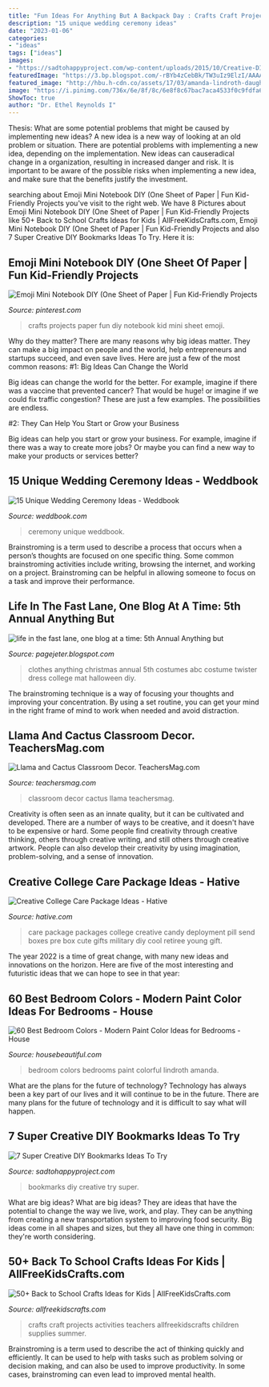 ```yaml
---
title: "Fun Ideas For Anything But A Backpack Day : Crafts Craft Projects Activities Teachers Allfreekidscrafts Children Supplies Summer"
description: "15 unique wedding ceremony ideas"
date: "2023-01-06"
categories:
- "ideas"
tags: ["ideas"]
images:
- "https://sadtohappyproject.com/wp-content/uploads/2015/10/Creative-DIY-Bookmarks-Ideas4.jpg"
featuredImage: "https://3.bp.blogspot.com/-rBYb4zCebBk/TW3uIz9ElzI/AAAAAAAACVc/YAcziGw7__I/s1600/65741_482022243964_505553964_5768978_112971_n.jpg"
featured_image: "http://hbu.h-cdn.co/assets/17/03/amanda-lindroth-daughters-room.jpg"
image: "https://i.pinimg.com/736x/6e/8f/8c/6e8f8c67bac7aca4533f0c9fdfa6e530--projects-for-kids-to-make-summer-crafts-for-kids-to-make.jpg?b=t"
ShowToc: true
author: "Dr. Ethel Reynolds I"
---
```



Thesis: What are some potential problems that might be caused by implementing new ideas?
A new idea is a new way of looking at an old problem or situation. There are potential problems with implementing a new idea, depending on the implementation. New ideas can causeradical change in a organization, resulting in increased danger and risk. It is important to be aware of the possible risks when implementing a new idea, and make sure that the benefits justify the investment.

	

		
searching about Emoji Mini Notebook DIY (One Sheet of Paper | Fun Kid-Friendly Projects you've visit to the right web. We have 8 Pictures about Emoji Mini Notebook DIY (One Sheet of Paper | Fun Kid-Friendly Projects like 50+ Back to School Crafts Ideas for Kids | AllFreeKidsCrafts.com, Emoji Mini Notebook DIY (One Sheet of Paper | Fun Kid-Friendly Projects and also 7 Super Creative DIY Bookmarks Ideas To Try. Here it is:
		
    
## Emoji Mini Notebook DIY (One Sheet Of Paper | Fun Kid-Friendly Projects

<img loading=lazy src="https://i.pinimg.com/736x/6e/8f/8c/6e8f8c67bac7aca4533f0c9fdfa6e530--projects-for-kids-to-make-summer-crafts-for-kids-to-make.jpg?b=t" onerror="this.onerror=null;this.src='https://tse2.mm.bing.net/th?id=OIP.vJpyyJFxeSoyRnbYMemLCgHaNK&amp;pid=15.1';" alt="Emoji Mini Notebook DIY (One Sheet of Paper | Fun Kid-Friendly Projects">

_Source: pinterest.com_

>crafts projects paper fun diy notebook kid mini sheet emoji. 

	

Why do they matter?
There are many reasons why big ideas matter. They can make a big impact on people and the world, help entrepreneurs and startups succeed, and even save lives. Here are just a few of the most common reasons:
#1: Big Ideas Can Change the World

Big ideas can change the world for the better. For example, imagine if there was a vaccine that prevented cancer? That would be huge! or imagine if we could fix traffic congestion? These are just a few examples. The possibilities are endless.

#2: They Can Help You Start or Grow your Business

Big ideas can help you start or grow your business. For example, imagine if there was a way to create more jobs? Or maybe you can find a new way to make your products or services better?

    
## 15 Unique Wedding Ceremony Ideas - Weddbook

<img loading=lazy src="http://s3.weddbook.com/t1/1/9/8/1984006/15-unique-wedding-ceremony-ideas.jpg" onerror="this.onerror=null;this.src='https://tse3.mm.bing.net/th?id=OIP.TkFB4y_4G0FffTtqikJxXgHaKG&amp;pid=15.1';" alt="15 Unique Wedding Ceremony Ideas - Weddbook">

_Source: weddbook.com_

>ceremony unique weddbook. 

	

Brainstroming is a term used to describe a process that occurs when a person’s thoughts are focused on one specific thing. Some common brainstroming activities include writing, browsing the internet, and working on a project. Brainstroming can be helpful in allowing someone to focus on a task and improve their performance.

    
## Life In The Fast Lane, One Blog At A Time: 5th Annual Anything But

<img loading=lazy src="https://3.bp.blogspot.com/-rBYb4zCebBk/TW3uIz9ElzI/AAAAAAAACVc/YAcziGw7__I/s1600/65741_482022243964_505553964_5768978_112971_n.jpg" onerror="this.onerror=null;this.src='https://tse4.mm.bing.net/th?id=OIP.9pKPrUdgSoafwd8uP35vrwAAAA&amp;pid=15.1';" alt="life in the fast lane, one blog at a time: 5th Annual Anything but">

_Source: pagejeter.blogspot.com_

>clothes anything christmas annual 5th costumes abc costume twister dress college mat halloween diy. 

	

The brainstroming technique is a way of focusing your thoughts and improving your concentration. By using a set routine, you can get your mind in the right frame of mind to work when needed and avoid distraction.

    
## Llama And Cactus Classroom Decor. TeachersMag.com

<img loading=lazy src="http://teachersmag.com/wp-content/uploads/2019/09/Preschool9.jpg" onerror="this.onerror=null;this.src='https://tse4.mm.bing.net/th?id=OIP.f-QSPQMtboWl64X4fph6ZAHaJ4&amp;pid=15.1';" alt="Llama and Cactus Classroom Decor. TeachersMag.com">

_Source: teachersmag.com_

>classroom decor cactus llama teachersmag. 

	

Creativity is often seen as an innate quality, but it can be cultivated and developed. There are a number of ways to be creative, and it doesn't have to be expensive or hard. Some people find creativity through creative thinking, others through creative writing, and still others through creative artwork. People can also develop their creativity by using imagination, problem-solving, and a sense of innovation.

    
## Creative College Care Package Ideas - Hative

<img loading=lazy src="https://hative.com/wp-content/uploads/2015/01/college-care-package-ideas/6-creative-college-care-package-ideas.jpg" onerror="this.onerror=null;this.src='https://tse4.mm.bing.net/th?id=OIP.h1k7ObZoeLpt0Ysoymv19QHaJ7&amp;pid=15.1';" alt="Creative College Care Package Ideas - Hative">

_Source: hative.com_

>care package packages college creative candy deployment pill send boxes pre box cute gifts military diy cool retiree young gift. 

	

The year 2022 is a time of great change, with many new ideas and innovations on the horizon. Here are five of the most interesting and futuristic ideas that we can hope to see in that year:

    
## 60 Best Bedroom Colors - Modern Paint Color Ideas For Bedrooms - House

<img loading=lazy src="http://hbu.h-cdn.co/assets/17/03/amanda-lindroth-daughters-room.jpg" onerror="this.onerror=null;this.src='https://tse4.mm.bing.net/th?id=OIP.hv2FTgN9xjQNlhaF3g1_tQHaLH&amp;pid=15.1';" alt="60 Best Bedroom Colors - Modern Paint Color Ideas for Bedrooms - House">

_Source: housebeautiful.com_

>bedroom colors bedrooms paint colorful lindroth amanda. 

	

What are the plans for the future of technology?
Technology has always been a key part of our lives and it will continue to be in the future. There are many plans for the future of technology and it is difficult to say what will happen.

    
## 7 Super Creative DIY Bookmarks Ideas To Try

<img loading=lazy src="https://sadtohappyproject.com/wp-content/uploads/2015/10/Creative-DIY-Bookmarks-Ideas4.jpg" onerror="this.onerror=null;this.src='https://tse1.mm.bing.net/th?id=OIP.JxPAX7vM1NwKnUDY3OyN5QHaG_&amp;pid=15.1';" alt="7 Super Creative DIY Bookmarks Ideas To Try">

_Source: sadtohappyproject.com_

>bookmarks diy creative try super. 

	

What are big ideas?
What are big ideas? They are ideas that have the potential to change the way we live, work, and play. They can be anything from creating a new transportation system to improving food security. Big ideas come in all shapes and sizes, but they all have one thing in common: they're worth considering.

    
## 50+ Back To School Crafts Ideas For Kids | AllFreeKidsCrafts.com

<img loading=lazy src="https://irepo.primecp.com/2015/08/233677/50-Back-to-School-Crafts-Ideas-for-Kids_ExtraLarge900_ID-1155694.png?v=1155694" onerror="this.onerror=null;this.src='https://tse1.mm.bing.net/th?id=OIP.O6OaWET2mzbgDICjp-lvjwHaLH&amp;pid=15.1';" alt="50+ Back to School Crafts Ideas for Kids | AllFreeKidsCrafts.com">

_Source: allfreekidscrafts.com_

>crafts craft projects activities teachers allfreekidscrafts children supplies summer. 

	

Brainstroming is a term used to describe the act of thinking quickly and efficiently. It can be used to help with tasks such as problem solving or decision making, and can also be used to improve productivity. In some cases, brainstroming can even lead to improved mental health.

